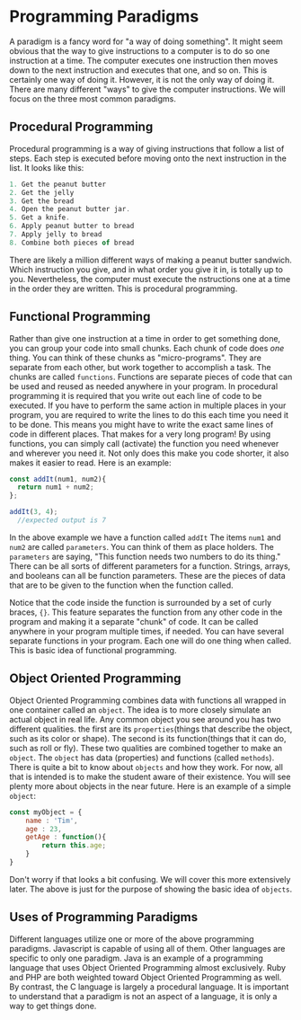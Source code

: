 # Programming Paradigms

A paradigm is a fancy word for "a way of doing something". It might seem obvious that the way to give instructions to a
computer is to do so one instruction at a time. The computer executes one instruction then moves down to the next instruction
and executes that one, and so on. This is certainly one way of doing it. However, it is not the only way of doing it.
There are many different "ways" to give the computer instructions. We will focus on the three most common paradigms.

## Procedural Programming

Procedural programming is a way of giving instructions that follow a list of steps. Each step is executed before moving onto
the next instruction in the list. It looks like this:

```javascript
1. Get the peanut butter
2. Get the jelly
3. Get the bread
4. Open the peanut butter jar.
5. Get a knife.
6. Apply peanut butter to bread
7. Apply jelly to bread
8. Combine both pieces of bread
```

There are likely a million different ways of making
a peanut butter sandwich. Which instruction you give,
and in what order you give it in, is totally up to you.
Nevertheless, the computer must execute the
nstructions one at a time in the order they
are written. This is procedural programming.

## Functional Programming

Rather than give one instruction at a time in order to get something done, you can group your code into small chunks.
Each chunk of code does *one* thing. You can think of these chunks as "micro-programs". They are separate from each other,
but work together to accomplish a task.
The chunks are called `functions`.
Functions are separate pieces of code that can be
used and reused as needed anywhere in your program.
In procedural programming it is required that
you write out each line of
code to be executed. If you have to perform
the same action in multiple places in your program,
you are required to write
the lines to do this each time you need it to be done.
This means you might have to write the exact
same lines of code in different places.
That makes for a very long program! By
using functions, you can simply call
(activate) the function you need whenever and
wherever you need it. Not only does this
make you code shorter, it also makes it easier to read.
Here is an example:

  ```javascript
  const addIt(num1, num2){
    return num1 + num2;
  };

  addIt(3, 4);
    //expected output is 7
  ```

In the above example we have a function called `addIt`
The items `num1` and `num2` are called `parameters`.
You can think of them as
place holders. The `parameters` are saying,
"This function needs two numbers to do its thing."
There can be all sorts of
different parameters for a function.
Strings, arrays, and booleans can all be function parameters.
These are the pieces of
data that are to be given to the function when the function called.

Notice that the code inside the function is
surrounded by a set of curly braces, `{}`.
This feature separates the function
from any other code in the program and making
it a separate "chunk" of code.
It can be called anywhere in your program multiple
times, if needed.
You can have several separate functions in your program.
Each one will do one thing when called.
This is basic idea of functional programming.

## Object Oriented Programming

Object Oriented Programming combines data with
functions all wrapped in one container called an `object`.
The idea is to more
closely simulate an actual object in real life.
Any common object you see around you has two different qualities.
the first are its `properties`(things that describe the object,
such as its color or shape).
The second is its function(things that it can do, such as roll or fly).
These two qualities are combined together to make an `object`. The `object` has data (properties) and functions
(called `methods`). There is quite a bit to know about `objects` and how they work. For now, all that is intended is to make
the student aware of their existence. You will see plenty more about objects in the near future.
Here is an example of a simple `object`:

```javascript
const myObject = {
    name : 'Tim',
    age : 23,
    getAge : function(){
        return this.age;
    }
}
```

Don't worry if that looks a bit confusing. We will cover this more extensively later. The above is just for the purpose of
showing the basic idea of `objects`.

## Uses of Programming Paradigms

Different languages utilize one or more of the above programming paradigms. Javascript is capable of using all of them.
Other languages are specific to only one paradigm. Java is an example of a programming language that uses Object Oriented
Programming almost exclusively. Ruby and PHP are both weighted toward Object Oriented Programming as well.
By contrast, the C language is largely a procedural language.
It is important to understand that a paradigm
is not an aspect of
a language, it is only a way to get things done.
